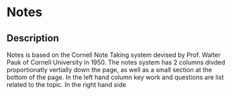 # Notes

## Description

Notes is based on the Cornell Note Taking system devised by Prof. Walter Pauk 
of Cornell University in 1950.  The notes system has 2 columns divded 
proportionatly vertially down the page, as well as a small section at the bottom of the page.  In the left hand column key work and questions are list related to the 
topic.  In the right hand side 